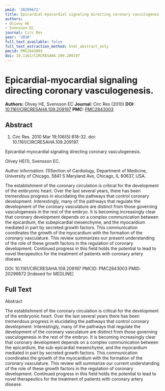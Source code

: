 ```yaml
---
pmid: '20299672'
title: Epicardial-myocardial signaling directing coronary vasculogenesis.
authors:
- Olivey HE
- Svensson EC
journal: Circ Res
year: '2010'
full_text_available: false
full_text_extraction_method: html_abstract_only
pmcid: PMC2843003
doi: 10.1161/CIRCRESAHA.109.209197
---
```


# Epicardial-myocardial signaling directing coronary vasculogenesis.
**Authors:** Olivey HE, Svensson EC
**Journal:** Circ Res (2010)
**DOI:** [10.1161/CIRCRESAHA.109.209197](https://doi.org/10.1161/CIRCRESAHA.109.209197)
**PMC:** [PMC2843003](https://www.ncbi.nlm.nih.gov/pmc/articles/PMC2843003/)

## Abstract

1. Circ Res. 2010 Mar 19;106(5):818-32. doi: 10.1161/CIRCRESAHA.109.209197.

Epicardial-myocardial signaling directing coronary vasculogenesis.

Olivey HE(1), Svensson EC.

Author information:
(1)Section of Cardiology, Department of Medicine, University of Chicago, 5841 S 
Maryland Ave, Chicago, IL 60637, USA.

The establishment of the coronary circulation is critical for the development of 
the embryonic heart. Over the last several years, there has been tremendous 
progress in elucidating the pathways that control coronary development. 
Interestingly, many of the pathways that regulate the development of the 
coronary vasculature are distinct from those governing vasculogenesis in the 
rest of the embryo. It is becoming increasingly clear that coronary development 
depends on a complex communication between the epicardium, the subepicardial 
mesenchyme, and the myocardium mediated in part by secreted growth factors. This 
communication coordinates the growth of the myocardium with the formation of the 
coronary vasculature. This review summarizes our present understanding of the 
role of these growth factors in the regulation of coronary development. 
Continued progress in this field holds the potential to lead to novel 
therapeutics for the treatment of patients with coronary artery disease.

DOI: 10.1161/CIRCRESAHA.109.209197
PMCID: PMC2843003
PMID: 20299672 [Indexed for MEDLINE]

## Full Text

Abstract

The establishment of the coronary circulation is critical for the development of the embryonic heart. Over the last several years there has been tremendous progress in elucidating the pathways that control coronary development. Interestingly, many of the pathways that regulate the development of the coronary vasculature are distinct from those governing vasculogenesis in the rest of the embryo. It is becoming increasingly clear that coronary development depends on a complex communication between the epicardium, the sub-epicardial mesenchyme, and the myocardium mediated in part by secreted growth factors. This communication coordinates the growth of the myocardium with the formation of the coronary vasculature. This review will summarize our current understanding of the role of these growth factors in the regulation of coronary development. Continued progress in this field holds the potential to lead to novel therapeutics for the treatment of patients with coronary artery disease.
